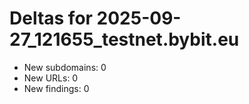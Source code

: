 # Deltas for 2025-09-27_121655_testnet.bybit.eu
- New subdomains: 0
- New URLs: 0
- New findings: 0
